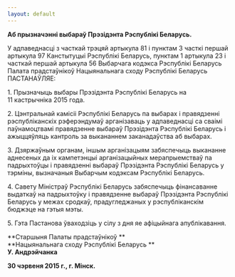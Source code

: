 ```yaml
---
layout: default
---
```


<div class="field field-name-body field-type-text-with-summary field-label-hidden">

<div class="field-items">

<div class="field-item even">

**Аб прызначэнні выбараў Прэзідэнта Рэспублікі Беларусь.**

У адпаведнасці з часткай трэцяй артыкула 81 і пунктам 3 часткі першай
артыкула 97 Канстытуцыі Рэспублікі Беларусь, пунктам 1 артыкула 23 і
часткай першай артыкула 56 Выбарчага кодэкса Рэспублікі Беларусь Палата
прадстаўнікоў Нацыянальнага сходу Рэспублікі Беларусь ПАСТАНАЎЛЯЕ:

1\. Прызначыць выбары Прэзідэнта Рэспублікі Беларусь на 11 кастрычніка
2015 года.

2\. Цэнтральнай камісіі Рэспублікі Беларусь па выбарах і правядзенні
рэспубліканскіх рэферэндумаў арганізаваць у адпаведнасці са сваімі
паўнамоцтвамі правядзенне выбараў Прэзідэнта Рэспублікі Беларусь і
ажыццяўляць кантроль за выкананнем заканадаўства аб выбарах.

3\. Дзяржаўным органам, іншым арганізацыям забяспечыць выкананне
аднесеных да іх кампетэнцыі арганізацыйных мерапрыемстваў па
падрыхтоўцы і правядзенні выбараў Прэзідэнта Рэспублікі Беларусь у
тэрміны, вызначаныя Выбарчым кодэксам Рэспублікі Беларусь.

4\. Савету Міністраў Рэспублікі Беларусь забяспечыць фінансаванне
выдаткаў на падрыхтоўку і правядзенне выбараў Прэзідэнта
Рэспублікі Беларусь у межах сродкаў, прадугледжаных у
рэспубліканскім бюджэце на гэтыя мэты.

5\. Гэта Пастанова ўваходзіць у сілу з дня яе афіцыйнага апублікавання.

**Старшыня Палаты прадстаўнікоў **  
**Нацыянальнага сходу Рэспублікі Беларусь **  
**У. Андрэйчанка**

**30 чэрвеня 2015 г., г. Мінск.**

</div>

</div>

</div>
